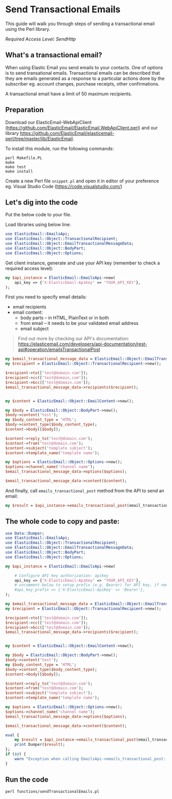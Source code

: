 # Send Transactional Emails

This guide will walk you through steps of sending a transactional email using the Perl library. 

*Required Access Level: SendHttp*

## What's a transactional email?
When using Elastic Email you send emails to your contacts. One of options is to send transational emails. Transactional emails can be described that they are emails generated as a response to a particular actions done by the subscriber eg. account changes, purchase receipts, other confirmations.

A transactional email have a limit of 50 maximum recipients.

## Preparation

Download our ElasticEmail-WebApiClient (https://github.com/ElasticEmail/ElasticEmail.WebApiClient.perl) and our library https://github.com/ElasticEmail/elasticemail-perl/tree/master/lib/ElasticEmail.

To install this module, run the following commands:

	perl Makefile.PL
	make
	make test
	make install
    
Create a new Perl file `snippet.pl` and open it in editor of your preference eg. Visual Studio Code (https://code.visualstudio.com/)

## Let's dig into the code

Put the below code to your file.

Load libraries using below line:

```perl
use ElasticEmail::EmailsApi;
use ElasticEmail::Object::TransactionalRecipient;
use ElasticEmail::Object::EmailTransactionalMessageData;
use ElasticEmail::Object::BodyPart;
use ElasticEmail::Object::Options;
```

Get client instance, generate and use your API key (remember to check a required access level): 

```perl
my $api_instance = ElasticEmail::EmailsApi->new(
    api_key => {'X-ElasticEmail-ApiKey' => 'YOUR_API_KEY'},
);
```

First you need to specify email details:
- email recipients
- email content:
    - body parts – in HTML, PlainText or in both
    - from email – it needs to be your validated email address
    - email subject

> Find out more by checking our API's documentation: https://elasticemail.com/developers/api-documentation/rest-api#operation/emailsTransactionalPost

```perl
my $email_transactional_message_data = ElasticEmail::Object::EmailTransactionalMessageData->new(); # EmailTransactionalMessageData | Email data
my $recipient = ElasticEmail::Object::TransactionalRecipient->new();

$recipient->to(['test@domain.com']);
$recipient->cc(['test@domain.com']);
$recipient->bcc(['test@domain.com']);
$email_transactional_message_data->recipients($recipient);


my $content = ElasticEmail::Object::EmailContent->new();

my $body = ElasticEmail::Object::BodyPart->new();
$body->content('test');
my $body_content_type = 'HTML';
$body->content_type($body_content_type);
$content->body([$body]);

$content->reply_to('test@domain.com');
$content->from('test@domain.com');
$content->subject('template subject');
$content->template_name('template name');

my $options = ElasticEmail::Object::Options->new();
$options->channel_name('channel name');
$email_transactional_message_data->options($options);

$email_transactional_message_data->content($content);
```

And finally, call `emails_transactional_post` method from the API to send an email: 

```perl
my $result = $api_instance->emails_transactional_post(email_transactional_message_data => $email_transactional_message_data);
```


## The whole code to copy and paste:
```perl
use Data::Dumper;
use ElasticEmail::EmailsApi;
use ElasticEmail::Object::TransactionalRecipient;
use ElasticEmail::Object::EmailTransactionalMessageData;
use ElasticEmail::Object::BodyPart;
use ElasticEmail::Object::Options;

my $api_instance = ElasticEmail::EmailsApi->new(

    # Configure API key authorization: apikey
    api_key => {'X-ElasticEmail-ApiKey' => 'YOUR_API_KEY'},
    # uncomment below to setup prefix (e.g. Bearer) for API key, if needed
    #api_key_prefix => {'X-ElasticEmail-ApiKey' => 'Bearer'},
);

my $email_transactional_message_data = ElasticEmail::Object::EmailTransactionalMessageData->new(); # EmailTransactionalMessageData | Email data
my $recipient = ElasticEmail::Object::TransactionalRecipient->new();

$recipient->to(['test@domain.com']);
$recipient->cc(['test@domain.com']);
$recipient->bcc(['test@domain.com']);
$email_transactional_message_data->recipients($recipient);


my $content = ElasticEmail::Object::EmailContent->new();

my $body = ElasticEmail::Object::BodyPart->new();
$body->content('test');
my $body_content_type = 'HTML';
$body->content_type($body_content_type);
$content->body([$body]);

$content->reply_to('test@domain.com');
$content->from('test@domain.com');
$content->subject('template subject');
$content->template_name('template name');

my $options = ElasticEmail::Object::Options->new();
$options->channel_name('channel name');
$email_transactional_message_data->options($options);

$email_transactional_message_data->content($content);

eval {
    my $result = $api_instance->emails_transactional_post(email_transactional_message_data => $email_transactional_message_data);
    print Dumper($result);
};
if ($@) {
    warn "Exception when calling EmailsApi->emails_transactional_post: $@\n";
}
```

## Run the code
```
perl functions/sendTransactionalEmails.pl
```